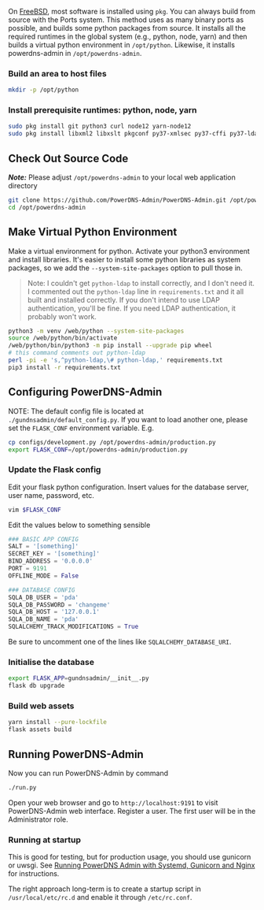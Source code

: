 On [FreeBSD](https://www.freebsd.org/), most software is installed using `pkg`. You can always build from source with the Ports system. This method uses as many binary ports as possible, and builds some python packages from source. It installs all the required runtimes in the global system (e.g., python, node, yarn) and then builds a virtual python environment in `/opt/python`. Likewise, it installs powerdns-admin in `/opt/powerdns-admin`.

### Build an area to host files

```bash
mkdir -p /opt/python
```

### Install prerequisite runtimes: python, node, yarn

```bash
sudo pkg install git python3 curl node12 yarn-node12
sudo pkg install libxml2 libxslt pkgconf py37-xmlsec py37-cffi py37-ldap
```

## Check Out Source Code
_**Note:**_ Please adjust `/opt/powerdns-admin` to your local web application directory

```bash
git clone https://github.com/PowerDNS-Admin/PowerDNS-Admin.git /opt/powerdns-admin
cd /opt/powerdns-admin
```

## Make Virtual Python Environment

Make a virtual environment for python. Activate your python3 environment and install libraries. It's easier to install some python libraries as system packages, so we add the `--system-site-packages` option to pull those in.

> Note: I couldn't get `python-ldap` to install correctly, and I don't need it. I commented out the `python-ldap` line in `requirements.txt` and it all built and installed correctly. If you don't intend to use LDAP authentication, you'll be fine. If you need LDAP authentication, it probably won't work.

```bash
python3 -m venv /web/python --system-site-packages
source /web/python/bin/activate
/web/python/bin/python3 -m pip install --upgrade pip wheel
# this command comments out python-ldap
perl -pi -e 's,^python-ldap,\# python-ldap,' requirements.txt 
pip3 install -r requirements.txt
```

## Configuring PowerDNS-Admin

NOTE: The default config file is located at `./gundnsadmin/default_config.py`. If you want to load another one, please set the `FLASK_CONF` environment variable. E.g.
```bash
cp configs/development.py /opt/powerdns-admin/production.py
export FLASK_CONF=/opt/powerdns-admin/production.py
```

### Update the Flask config

Edit your flask python configuration. Insert values for the database server, user name, password, etc.

```bash
vim $FLASK_CONF
```

Edit the values below to something sensible
```python
### BASIC APP CONFIG
SALT = '[something]'
SECRET_KEY = '[something]'
BIND_ADDRESS = '0.0.0.0'
PORT = 9191
OFFLINE_MODE = False

### DATABASE CONFIG
SQLA_DB_USER = 'pda'
SQLA_DB_PASSWORD = 'changeme'
SQLA_DB_HOST = '127.0.0.1'
SQLA_DB_NAME = 'pda'
SQLALCHEMY_TRACK_MODIFICATIONS = True
```

Be sure to uncomment one of the lines like `SQLALCHEMY_DATABASE_URI`.

### Initialise the database

```bash
export FLASK_APP=gundnsadmin/__init__.py
flask db upgrade
```

### Build web assets

```bash
yarn install --pure-lockfile
flask assets build
```

## Running PowerDNS-Admin

Now you can run PowerDNS-Admin by command

```bash
./run.py
```

Open your web browser and go to `http://localhost:9191` to visit PowerDNS-Admin web interface. Register a user. The first user will be in the Administrator role.

### Running at startup

This is good for testing, but for production usage, you should use gunicorn or uwsgi. See [Running PowerDNS Admin with Systemd, Gunicorn and Nginx](../web-server/Running-PowerDNS-Admin-with-Systemd,-Gunicorn--and--Nginx.md) for instructions.

The right approach long-term is to create a startup script in `/usr/local/etc/rc.d` and enable it through `/etc/rc.conf`.